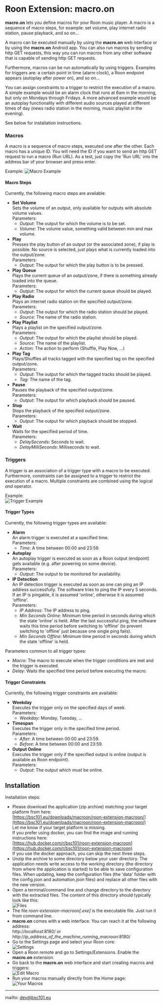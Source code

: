 # Roon Extension: macro.on

**macro.on** lets you define macros for your Roon music player. A macro is a sequence of macro steps, for example:
set volume, play internet radio station, pause playback, and so on...

A macro can be executed manually by using the **macro.on** web interface or by using the **macro.on** Android app.
You can also run macros by sending http GET requests, this way you can run macros from any other software that is capable of
sending http GET requests.

Furthermore, macros can be run automatically by using triggers. Examples for triggers are: a certain point in time (alarm clock),
a Roon endpoint appears (autoplay after power on), and so on...

You can assign constraints to a trigger to restrict the execution of a macro. A simple example would be an alarm clock that runs
at 6am in the morning, but only on Mondays through Fridays. A more advanced example would be an autoplay functionality with
different audio sources played at different times of day (news radio station in the morning, music playlist in the evening).

See below for installation instructions.

### Macros

A macro is a sequence of macro steps, executed one after the other. Each macro has a unique ID. You will need the ID if you want
to send an http GET request to run a macro (Run URL). As a test, just copy the 'Run URL' into the address bar of your browser and
press enter.

Example:
![Macro Example](./Images/macro_example.png)

#### Macro Steps

Currently, the following macro steps are available:

- **Set Volume**    
  Sets the volume of an output, only available for outputs with absolute volume values.   
  Parameters:   
  - *Output*: The output for which the volume is to be set.   
  - *Volume*: The volume value, something valid between min and max volume.
- **Play**   
  Presses the play button of an output (or the associated zone), if play is possible.
  No source is selected, just plays what is currently loaded into the output/zone.   
  Parameters:   
  - *Output*: The output for which the play button is to be pressed.
- **Play Queue**   
  Plays the current queue of an output/zone, if there is something already loaded into the queue.   
  Parameters:   
  - *Output*: The output for which the current queue should be played.
- **Play Radio**   
  Plays an internet radio station on the specified output/zone.   
  Parameters:   
  - *Output*: The output for which the radio station should be played.   
  - *Source*: The name of the radio station.
- **Play Playlist**   
  Plays a playlist on the specified output/zone.   
  Parameters:   
  - *Output*: The output for which the playlist should be played.   
  - *Source*: The name of the playlist.   
  - *Action*: The action to perform (Shuffle, Play Now, ...)
- **Play Tag**   
  Plays/Shuffles all tracks tagged with the specified tag on the specified output/zone.   
  Parameters:   
  - *Output*: The output for which the tagged tracks should be played.   
  - *Tag*: The name of the tag.
- **Pause**   
  Pauses the playback of the specified output/zone.   
  Parameters:   
  - *Output*: The output for which playback should be paused.
- **Stop**   
  Stops the playback of the specified output/zone.   
  Parameters:   
  - *Output*: The output for which playback should be stopped.
- **Wait**   
  Waits for the specified period of time.   
  Parameters:   
  - *DelaySeconds*: Seconds to wait.   
  - *DelayMilliSeconds*: Milliseconds to wait.

### Triggers

A trigger is an association of a trigger type with a macro to be executed. Furthermore, constraints can be assigned to a trigger
to restrict the execution of a macro. Multiple constraints are combined using the logical *and* operator.

Example:   
![Trigger Example](./Images/trigger_example.png)

#### Trigger Types

Currently, the following trigger types are available:

- **Alarm**   
  An alarm trigger is executed at a specified time.   
  Parameters:   
  - *Time*: A time between 00:00 and 23:59.
- **Autoplay**   
  An autoplay trigger is executed as soon as a Roon output (endpoint) gets available (e.g. after powering on some device).   
  Parameters:   
  - *Output*: The output to be monitored for availability.
- **IP Detection**   
  An IP detection trigger is executed as soon as one can ping an IP address successfully. The software tries to ping the IP every 5 seconds.
  If an IP is pingable, it is assumed 'online', otherwise it is assumed 'offline'.   
  Parameters:   
  - *IP Address*: The IP address to ping.
  - *Min Seconds Online*: Minimum time period in seconds during which the state 'online' is held. After the last successful ping, the software
    waits this time period before switching to 'offline' (to prevent switching to 'offline' just because one single ping fails).  
  - *Min Seconds Offline*: Minimum time period in seconds during which the state 'offline' is held.

Parameters common to all trigger types:   
- *Macro*: The macro to execute when the trigger conditions are met and the trigger is executed.   
- *Delay*: Waits the specified time period before executing the macro.

#### Trigger Constraints

Currently, the following trigger constraints are available:

- **Weekday**   
  Executes the trigger only on the specified days of week.   
  Parameters:   
  - *Weekday*: Monday, Tuesday, ...
- **Timespan**   
  Executes the trigger only in the specified time period.   
  Parameters:   
  - *After*: A time between 00:00 and 23:59.
  - *Before*: A time between 00:00 and 23:59.
- **Output Online**   
  Executes the trigger only if the specified output is online (output is available as Roon endpoint).   
  Parameters:   
  - *Output*: The output which must be online.

## Installation

Installation steps:

- Please download the application (zip archive) matching your target platform from here:   
  [https://bsc101.eu/downloads/macroon/roon-extension-macroon/](https://bsc101.eu/downloads/macroon/roon-extension-macroon/)   
  Let me know if your target platform is missing.   
  If you prefer using docker, you can find the image and running instructions here:   
  [https://hub.docker.com/r/bsc101/roon-extension-macroon](https://hub.docker.com/r/bsc101/roon-extension-macroon)   
  If you use the docker approach, you can skip the next three steps.
- Unzip the archive to some directory below your user directory. The application needs write access to the working directory
  (the directory from where the application is started) to be able to save configuration files. When updating, keep the
  configuration files (the 'data' folder with the config.json and automation.json files) and replace all other files with the
  new version.
- Open a terminal/command line and change directory to the directory with the extracted files. The content of this directory
  should typically look like this:   
  ![Files](./Images/macroon-files.png)
- The file *roon-extension-macroon[.exe]* is the executable file. Just run it from command line.
- **macro.on** comes with a web interface. You can reach it at the following address:   
  http://*localhost*:8180/ or http://*ip_address_of_the_machine_running_macroon*:8180/
- Go to the Settings page and select your Roon core:   
  ![Settings](./Images/macroon-settings.png)
- Open a Roon remote and go to Settings/Extensions. Enable the **macro.on** extension.
- Go back to the **macro.on** web interface and start creating macros and triggers:   
  ![Edit Macro](./Images/edit-macro.png)
- Run your macros manually directly from the Home page:   
  ![Your Macros](./Images/your-macros.png)

---

mailto: dev@bsc101.eu
